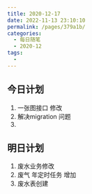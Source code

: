 ```yaml
---
title: 2020-12-17
date: 2022-11-13 23:10:10
permalink: /pages/379a1b/
categories:
  - 每日随笔
  - 2020-12
tags:
  - 
---
```

## 今日计划  

1. 一张图接口 修改
2. 解决migration 问题
3. 







## 明日计划

1. 废水业务修改
2. 废气 年定时任务 增加
3. 废水表创建